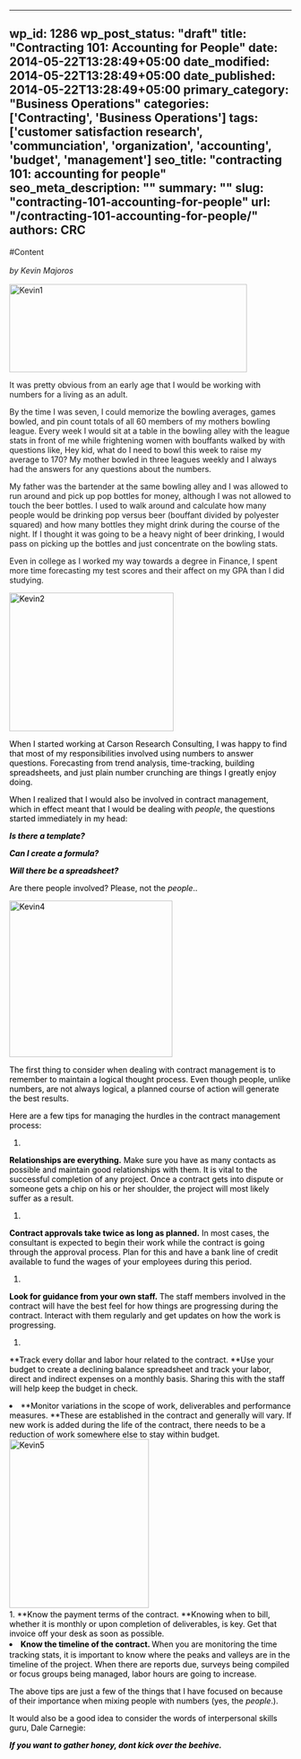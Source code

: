 
---
wp_id: 1286
wp_post_status: "draft" 
title: "Contracting 101: Accounting for People"
date: 2014-05-22T13:28:49+05:00
date_modified: 2014-05-22T13:28:49+05:00
date_published: 2014-05-22T13:28:49+05:00
primary_category: "Business Operations"
categories: ['Contracting', 'Business Operations'] 
tags: ['customer satisfaction research', 'communciation', 'organization', 'accounting', 'budget', 'management']
seo_title: "contracting 101: accounting for people"
seo_meta_description: ""
summary: "" 
slug: "contracting-101-accounting-for-people"
url: "/contracting-101-accounting-for-people/"
authors: CRC
---

#Content

<i style="line-height: 1.5em;">by Kevin Majoros</i>

<img alt="Kevin1" class="aligncenter size-full wp-image-1287" height="157" src="https://www.inciter.io/wp-content/uploads/2014/05/Kevin1.jpg" width="424"/>

It was pretty obvious from an early age that I would be working with numbers for a living as an adult. 

By the time I was seven, I could memorize the bowling averages, games bowled, and pin count totals of all 60 members of my mothers bowling league.  Every week I would sit at a table in the bowling alley with the league stats in front of me while frightening women with bouffants walked by with questions like, Hey kid, what do I need to bowl this week to raise my average to 170?  My mother bowled in three leagues weekly and I always had the answers for any questions about the numbers.

My father was the bartender at the same bowling alley and I was allowed to run around and pick up pop bottles for money, although I was not allowed to touch the beer bottles. I used to walk around and calculate how many people would be drinking pop versus beer (bouffant divided by polyester squared) and how many bottles they might drink during the course of the night.  If I thought it was going to be a heavy night of beer drinking, I would pass on picking up the bottles and just concentrate on the bowling stats.

Even in college as I worked my way towards a degree in Finance, I spent more time forecasting my test scores and their affect on my GPA than I did studying.

<span style="color: #000000;">

<img alt="Kevin2" class="aligncenter size-full wp-image-1288" height="247" src="https://www.inciter.io/wp-content/uploads/2014/05/Kevin2.jpg" width="293"/>

When I started working at Carson Research Consulting, I was happy to find that most of my responsibilities involved using numbers to answer questions.  Forecasting from trend analysis, time-tracking, building spreadsheets, and just plain number crunching are things I greatly enjoy doing.

When I realized that I would also be involved in contract management, which in effect meant that I would be dealing with _people_, the questions started immediately in my head:

_**Is there a template?**_

_**Can I create a formula?**_

_**Will there be a spreadsheet?**_

Are there people involved?  Please, not the _people_..

<span style="color: #000000;"> 

<img alt="Kevin4" class="aligncenter size-full wp-image-1290" height="279" src="https://www.inciter.io/wp-content/uploads/2014/05/Kevin4.jpg" width="291"/>

The first thing to consider when dealing with contract management is to remember to maintain a logical thought process.  Even though people, unlike numbers, are not always logical, a planned course of action will generate the best results. 

Here are a few tips for managing the hurdles in the contract management process:

1. 
**Relationships are everything.**  Make sure you have as many contacts as possible and maintain good relationships with them.  It is vital to the successful completion of any project.  Once a contract gets into dispute or someone gets a chip on his or her shoulder, the project will most likely suffer as a result.

1. 
**Contract approvals take twice as long as planned.**  In most cases, the consultant is expected to begin their work while the contract is going through the approval process.  Plan for this and have a bank line of credit available to fund the wages of your employees during this period.

1. 
**Look for guidance from your own staff.**  The staff members involved in the contract will have the best feel for how things are progressing during the contract.  Interact with them regularly and get updates on how the work is progressing. 

1. 
**Track every dollar and labor hour related to the contract.  **Use your budget to create a declining balance spreadsheet and track your labor, direct and indirect expenses on a monthly basis.  Sharing this with the staff will help keep the budget in check.

<li>
**Monitor variations in the scope of work, deliverables and performance measures.  **These are established in the contract and generally will vary.  If new work is added during the life of the contract, there needs to be a reduction of work somewhere else to stay within budget.  <img alt="Kevin5" class="aligncenter size-full wp-image-1291" height="301" src="https://www.inciter.io/wp-content/uploads/2014/05/Kevin5.jpg" width="249"/>
</li>1. 
**Know the payment terms of the contract.  **Knowing when to bill, whether it is monthly or upon completion of deliverables, is key.  Get that invoice off your desk as soon as possible.

<li>
<b style="line-height: 1.5em;">Know the timeline of the contract.  </b>When you are monitoring the time tracking stats, it is important to know where the peaks and valleys are in the timeline of the project.  When there are reports due, surveys being compiled or focus groups being managed, labor hours are going to increase. 
</li></ol>

The above tips are just a few of the things that I have focused on because of their importance when mixing people with numbers (yes, the _people_.). 

It would also be a good idea to consider the words of interpersonal skills guru, Dale Carnegie:

_**If you want to gather honey, dont kick over the beehive.**_

